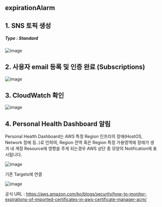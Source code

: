 ## expirationAlarm

## 1. SNS 토픽 생성

##### Type : Standard

![image](https://user-images.githubusercontent.com/38831314/142573263-0b02b4c1-458e-450e-a332-a4c7299a24de.png)

## 2. 사용자 email 등록 및 인증 완료 (Subscriptions)

![image](https://user-images.githubusercontent.com/38831314/142573570-0d4b6236-5d5a-48da-a01b-4a476b4005ab.png)

## 3. CloudWatch 확인

![image](https://user-images.githubusercontent.com/38831314/139015098-b5ee0616-57f7-4dec-b734-ed4a73501b7d.png)

## 4. Personal Health Dashboard 알림

Personal Health Dashboard는 AWS 특정 Region 인프라의 장애(HostOS, Network 장애 등..)로 인하여,
Region 전역 혹은 Region 특정 가용영역에 장애가 생겨 내 계정 Resource에 영향을 주게 되는경우
AWS 상단 종 모양의 Notification에 표시됩니다.

![image](https://user-images.githubusercontent.com/38831314/159927710-7fe6c0c0-20d0-4519-bad9-2b179f2f7935.png)

기존 Targets에 연결

![image](https://user-images.githubusercontent.com/38831314/159927757-aa825642-6aa6-4c34-8f2b-53eb371eb566.png)

공식 URL : https://aws.amazon.com/ko/blogs/security/how-to-monitor-expirations-of-imported-certificates-in-aws-certificate-manager-acm/
